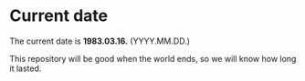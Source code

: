 # Current date

The current date is **1983.03.16.** (YYYY.MM.DD.)

This repository will be good when the world ends, so we will know how long it lasted.